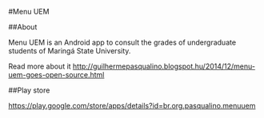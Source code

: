 #Menu UEM

##About

Menu UEM is an Android app to consult the grades of undergraduate students of Maringá State University.

Read more about it http://guilhermepasqualino.blogspot.hu/2014/12/menu-uem-goes-open-source.html

##Play store

https://play.google.com/store/apps/details?id=br.org.pasqualino.menuuem
